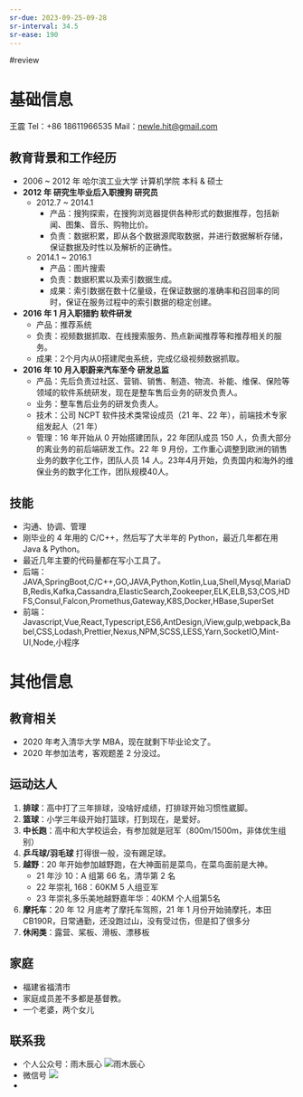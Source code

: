 ```yaml
---
sr-due: 2023-09-25-09-28
sr-interval: 34.5
sr-ease: 190
---
```


#review 
# 基础信息
王震
Tel：+86 18611966535
Mail：newle.hit@gmail.com
## 教育背景和工作经历
- 2006 ~ 2012 年 哈尔滨工业大学 计算机学院 本科 & 硕士  
- **2012 年 研究生毕业后入职搜狗  研究员**
	- 2012.7 ~ 2014.1 
		- 产品：搜狗探索，在搜狗浏览器提供各种形式的数据推荐，包括新闻、图集、音乐、购物比价。
		- 负责：数据积累，即从各个数据源爬取数据，并进行数据解析存储，保证数据及时性以及解析的正确性。
	- 2014.1 ~ 2016.1
		- 产品：图片搜索
		- 负责：数据积累以及索引数据生成。
		- 成果：索引数据在数十亿量级，在保证数据的准确率和召回率的同时，保证在服务过程中的索引数据的稳定创建。
- **2016 年 1 月入职猎豹 软件研发**
	- 产品：推荐系统
	- 负责：视频数据抓取、在线搜索服务、热点新闻推荐等和推荐相关的服务。
	- 成果：2个月内从0搭建爬虫系统，完成亿级视频数据抓取。
- **2016 年 10 月入职蔚来汽车至今 研发总监**
	- 产品：先后负责过社区、营销、销售、制造、物流、补能、维保、保险等领域的软件系统研发，现在是整车售后业务的研发负责人。  
	- 业务：整车售后业务的研发负责人。
	- 技术：公司 NCPT 软件技术类常设成员（21 年、22 年），前端技术专家组发起人（21 年）
	- 管理：16 年开始从 0 开始搭建团队，22 年团队成员 150 人，负责大部分的离业务的前后端研发工作。22 年 9 月份，工作重心调整到欧洲的销售业务的数字化工作，团队人员 14 人。23年4月开始，负责国内和海外的维保业务的数字化工作，团队规模40人。

## 技能
- 沟通、协调、管理
- 刚毕业的 4 年用的 C/C++，然后写了大半年的 Python，最近几年都在用 Java & Python。
- 最近几年主要的代码量都在写小工具了。
- 后端：JAVA,SpringBoot,C/C++,GO,JAVA,Python,Kotlin,Lua,Shell,Mysql,MariaDB,Redis,Kafka,Cassandra,ElasticSearch,Zookeeper,ELK,ELB,S3,COS,HDFS,Consul,Falcon,Promethus,Gateway,K8S,Docker,HBase,SuperSet
- 前端：Javascript,Vue,React,Typescript,ES6,AntDesign,iView,gulp,webpack,Babel,CSS,Lodash,Prettier,Nexus,NPM,SCSS,LESS,Yarn,SocketIO,Mint-UI,Node,小程序

# 其他信息
## 教育相关
- 2020 年考入清华大学 MBA，现在就剩下毕业论文了。
- 2020 年参加法考，客观题差 2 分没过。
## 运动达人
1.  **排球**：高中打了三年排球，没啥好成绩，打排球开始习惯性崴脚。
2.  **篮球**：小学三年级开始打篮球，打到现在，是爱好。
3.  **中长跑**：高中和大学校运会，有参加就是冠军（800m/1500m，非体优生组别）
4.  **乒乓球/羽毛球** 打得很一般，没有踢足球。
5.  **越野**：20 年开始参加越野跑，在大神面前是菜鸟，在菜鸟面前是大神。
	- 21 年沙 10：A 组第 66 名，清华第 2 名
	- 22 年崇礼 168：60KM 5 人组亚军
	- 23 年崇礼多乐美地越野嘉年华：40KM 个人组第5名
6.  **摩托车**：20 年 12 月底考了摩托车驾照，21 年 1 月份开始骑摩托，本田 CB190R，日常通勤，还没跑过山，没有受过伤，但是扣了很多分
7. **休闲类**：露营、桨板、滑板、漂移板
## 家庭
- 福建省福清市
- 家庭成员差不多都是基督教。
- 一个老婆，两个女儿
## 联系我
- 个人公众号：雨木辰心
![雨木辰心](https://s2.loli.net/2022/12/31/L2TQ1cMreqxfnbN.jpg)
- 微信号
![](https://s2.loli.net/2022/12/31/b6CAsBH93G8mjlt.jpg)
-



